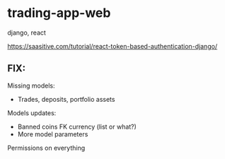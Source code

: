 # trading-app-web

django, react

https://saasitive.com/tutorial/react-token-based-authentication-django/

## FIX:

Missing models:

- Trades, deposits, portfolio assets

Models updates:

- Banned coins FK currency (list or what?)
- More model parameters

Permissions on everything
